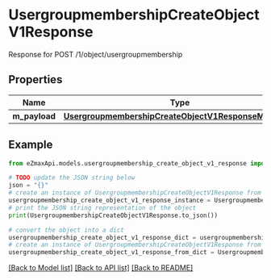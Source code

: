 # UsergroupmembershipCreateObjectV1Response

Response for POST /1/object/usergroupmembership

## Properties

Name | Type | Description | Notes
------------ | ------------- | ------------- | -------------
**m_payload** | [**UsergroupmembershipCreateObjectV1ResponseMPayload**](UsergroupmembershipCreateObjectV1ResponseMPayload.md) |  | 

## Example

```python
from eZmaxApi.models.usergroupmembership_create_object_v1_response import UsergroupmembershipCreateObjectV1Response

# TODO update the JSON string below
json = "{}"
# create an instance of UsergroupmembershipCreateObjectV1Response from a JSON string
usergroupmembership_create_object_v1_response_instance = UsergroupmembershipCreateObjectV1Response.from_json(json)
# print the JSON string representation of the object
print(UsergroupmembershipCreateObjectV1Response.to_json())

# convert the object into a dict
usergroupmembership_create_object_v1_response_dict = usergroupmembership_create_object_v1_response_instance.to_dict()
# create an instance of UsergroupmembershipCreateObjectV1Response from a dict
usergroupmembership_create_object_v1_response_from_dict = UsergroupmembershipCreateObjectV1Response.from_dict(usergroupmembership_create_object_v1_response_dict)
```
[[Back to Model list]](../README.md#documentation-for-models) [[Back to API list]](../README.md#documentation-for-api-endpoints) [[Back to README]](../README.md)


